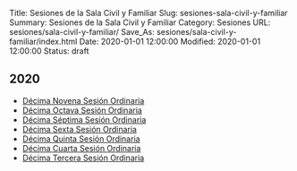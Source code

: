 Title: Sesiones de la Sala Civil y Familiar
Slug: sesiones-sala-civil-y-familiar
Summary: Sesiones de la Sala Civil y Familiar
Category: Sesiones
URL: sesiones/sala-civil-y-familiar/
Save_As: sesiones/sala-civil-y-familiar/index.html
Date: 2020-01-01 12:00:00
Modified: 2020-01-01 12:00:00
Status: draft

## 2020

- [Décima Novena Sesión Ordinaria](2020/decima-novena-sesion-ordinaria/)
- [Décima Octava Sesión Ordinaria](2020/decima-octava-sesion-ordinaria/)
- [Décima Séptima Sesión Ordinaria](2020/decima-septima-sesion-ordinaria/)
- [Décima Sexta Sesión Ordinaria](2020/decima-sexta-sesion-ordinaria/)
- [Décima Quinta Sesión Ordinaria](2020/decima-quinta-sesion-ordinaria/)
- [Décima Cuarta Sesión Ordinaria](2020/decima-cuarta-sesion-ordinaria/)
- [Décima Tercera Sesión Ordinaria](2020/decimo-tercera-sesion-ordinaria/)


